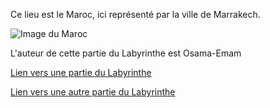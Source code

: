 Ce lieu est le Maroc, ici représenté par la ville de Marrakech.

![Image du Maroc](https://www.infostourismemaroc.com/uploads/images/gallery/5ebab1018bdcf_mosquee-koutoubia-marrakech-architecture-infos-tourisme-maroc.jpg)

L'auteur de cette partie du Labyrinthe est Osama-Emam

[Lien vers une partie du Labyrinthe](./Ukraine.md)

[Lien vers une autre partie du Labyrinthe](./Mali.md)
